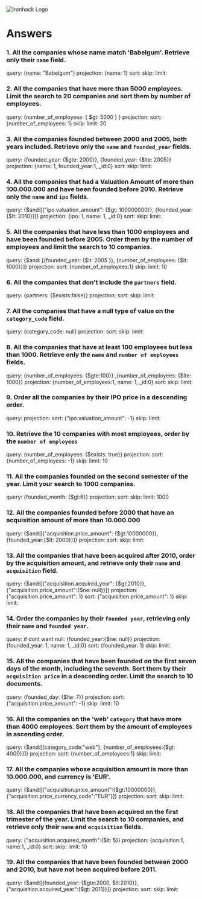 ![Ironhack Logo](https://i.imgur.com/1QgrNNw.png)

# Answers

### 1. All the companies whose name match 'Babelgum'. Retrieve only their `name` field.

query: {name: "Babelgum"}
projection: {name: 1}
sort: 
skip: 
limit: 

### 2. All the companies that have more than 5000 employees. Limit the search to 20 companies and sort them by **number of employees**.

query: {number_of_employees: { $gt: 5000 } }
projection: 
sort: {number_of_employees: 1}
skip: 
limit: 20
### 3. All the companies founded between 2000 and 2005, both years included. Retrieve only the `name` and `founded_year` fields.
query: {founded_year: {$gte: 2000}}, {founded_year: {$lte: 2005}}
projection: {name: 1, founded_year:1, _id:0}
sort: 
skip: 
limit: 


### 4. All the companies that had a Valuation Amount of more than 100.000.000 and have been founded before 2010. Retrieve only the `name` and `ipo` fields.
query: {$and:[{"ipo.valuation_amount": {$gt: 100000000}}, {founded_year: {$lt: 2010}}]}
projection: {ipo: 1, name: 1, _id:0}
sort: 
skip: 
limit: 
### 5. All the companies that have less than 1000 employees and have been founded before 2005. Order them by the number of employees and limit the search to 10 companies.

query: {$and: [{founded_year: {$lt: 2005 }}, {number_of_employees: {$lt: 1000}}]}
projection: 
sort: {number_of_employees:1}
skip: 
limit: 10

### 6. All the companies that don't include the `partners` field.

query: {partners: {$exists:false}}
projection: 
sort: 
skip: 
limit: 

### 7. All the companies that have a null type of value on the `category_code` field.

query: {category_code: null}
projection: 
sort: 
skip: 
limit: 

### 8. All the companies that have at least 100 employees but less than 1000. Retrieve only the `name` and `number of employees` fields.

query: {number_of_employees: {$gte:100}} ,{number_of_employees: {$lte: 1000}}
projection: {number_of_employees:1, name: 1, _id:0}
sort: 
skip: 
limit: 

### 9. Order all the companies by their IPO price in a descending order.

query: 
projection: 
sort: {"ipo.valuation_amount": -1}
skip: 
limit: 

### 10. Retrieve the 10 companies with most employees, order by the `number of employees`

query: {number_of_employees: {$exists: true}}
projection: 
sort: {number_of_employees: -1}
skip: 
limit: 10

### 11. All the companies founded on the second semester of the year. Limit your search to 1000 companies.

query: {founded_month: {$gt:6}}
projection: 
sort: 
skip: 
limit: 1000

### 12. All the companies founded before 2000 that have an acquisition amount of more than 10.000.000

query: {$and:[{"acquisition.price_amount": {$gt:10000000}}, {founded_year:{$lt: 2000}}]}
projection: 
sort: 
skip: 
limit: 

### 13. All the companies that have been acquired after 2010, order by the acquisition amount, and retrieve only their `name` and `acquisition` field.

query: {$and:[{"acquisition.acquired_year": {$gt:2010}}, {"acquisition.price_amount":{$ne: null}}]}
projection: {"acquisition.price_amount": 1}
sort: {"acquisition.price_amount": 1}
skip: 
limit: 

### 14. Order the companies by their `founded year`, retrieving only their `name` and `founded year`.

query: if dont want null: {founded_year:{$ne: null}}
projection: {founded_year: 1, name: 1, _id:0}
sort: {founded_year: 1}
skip: 
limit: 

### 15. All the companies that have been founded on the first seven days of the month, including the seventh. Sort them by their `acquisition price` in a descending order. Limit the search to 10 documents.
query: {founded_day: {$lte: 7}}
projection: 
sort: {"acquisition.price_amount": -1}
skip: 
limit: 10

### 16. All the companies on the 'web' `category` that have more than 4000 employees. Sort them by the amount of employees in ascending order.

query:  {$and:[{category_code:"web"}, {number_of_employees:{$gt: 4000}}]}
projection: 
sort: {number_of_employees:1}
skip: 
limit: 

### 17. All the companies whose acquisition amount is more than 10.000.000, and currency is 'EUR'.

query: {$and:[{"acquisition.price_amount":{$gt:10000000}}, {"acquisition.price_currency_code":"EUR"}]}
projection: 
sort: 
skip: 
limit: 

### 18. All the companies that have been acquired on the first trimester of the year. Limit the search to 10 companies, and retrieve only their `name` and `acquisition` fields.

query: {"acquisition.acquired_month":{$lt: 5}}
projection: {acquisition:1, name:1, _id:0}
sort: 
skip: 
limit: 10

### 19. All the companies that have been founded between 2000 and 2010, but have not been acquired before 2011.

query: {$and:[{founded_year: {$gte:2000, $lt:2010}}, {"acquisition.acquired_year":{$gt: 2011}}]}
projection: 
sort: 
skip: 
limit: 
